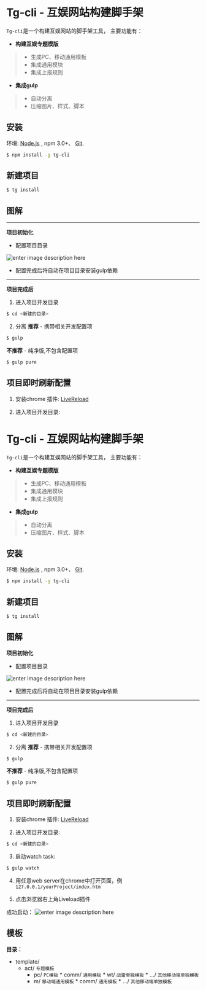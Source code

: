 
# Tg-cli - 互娱网站构建脚手架

`Tg-cli`是一个构建互娱网站的脚手架工具，
主要功能有：

* **构建互娱专题模版**
> - 生成PC、移动通用模板
>- 集成通用模块
>- 集成上报规则


* **集成gulp**
>- 自动分离
>- 压缩图片、样式、脚本


## 安装
环境: [Node.js](https://nodejs.org/en/download/) , npm  3.0+、 [Git](https://git-scm.com/).
``` bash
$ npm install -g tg-cli
```


## 新建项目
``` bash
$ tg install
```

## 图解


----------


**项目初始化**

- 配置项目目录

![enter image description here](https://raw.githubusercontent.com/allanguys/tg-cli/master/READEME/ex.jpg)

- 配置完成后将自动在项目目录安装gulp依赖


----------


**项目完成后**

1. 进入项目开发目录

``` bash
$ cd <新建的目录>
```
2. 分离
**推荐** - 携带相关开发配置项

``` bash
$ gulp
```
**不推荐** - 纯净版,不包含配置项

``` bash
$ gulp pure
```


## 项目即时刷新配置

1. 安装chrome 插件:
 [LiveReload](hhttps://chrome.google.com/webstore/detail/livereload/jnihajbhpnppcggbcgedagnkighmdlei)

2. 进入项目开发目录:

# Tg-cli - 互娱网站构建脚手架

`Tg-cli`是一个构建互娱网站的脚手架工具，
主要功能有：

* **构建互娱专题模版**
> - 生成PC、移动通用模板
>- 集成通用模块
>- 集成上报规则


* **集成gulp**
>- 自动分离
>- 压缩图片、样式、脚本


## 安装
环境: [Node.js](https://nodejs.org/en/download/) , npm  3.0+、 [Git](https://git-scm.com/).
``` bash
$ npm install -g tg-cli
```


## 新建项目
``` bash
$ tg install
```

## 图解


**项目初始化**

- 配置项目目录

![enter image description here](https://raw.githubusercontent.com/allanguys/tg-cli/master/READEME/ex.jpg)

- 配置完成后将自动在项目目录安装gulp依赖


___


**项目完成后**

1. 进入项目开发目录

``` bash
$ cd <新建的目录>
```

2. 分离
**推荐** - 携带相关开发配置项

``` bash
$ gulp
```

**不推荐** - 纯净版,不包含配置项

``` bash
$ gulp pure
```



## 项目即时刷新配置

1. 安装chrome 插件:
 [LiveReload](hhttps://chrome.google.com/webstore/detail/livereload/jnihajbhpnppcggbcgedagnkighmdlei)

2. 进入项目开发目录:

``` bash
$ cd <新建的目录>
```

3. 启动watch task:

``` bash
$ gulp watch
```

4. 用任意web server在chrome中打开页面，例`127.0.0.1/yourProject/index.htm`

5. 点击浏览器右上角Liveload插件

成功启动：
![enter image description here](https://raw.githubusercontent.com/allanguys/tg-cli/master/READEME/liveload.jpg)


## 模板

**目录：**

* template/
    *  act/   `专题模板`
        *  pc/  `PC模板`
                *  comm/  `通用模板`
                *  wt/  `战雷单独模板`
                *  .../  `其他移动端单独模板`
        *  m/  `移动端通用模板`
                *  comm/  `通用模板`
                *  .../  `其他移动端单独模板`
